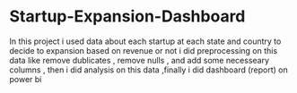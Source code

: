 # Startup-Expansion-Dashboard
In this project i used data about each startup at each state and country to decide to expansion based on revenue or not
i did preprocessing on this data like remove dublicates , remove nulls , and add some necesseary columns , then i did analysis on this data ,finally i did dashboard (report) on power bi 
